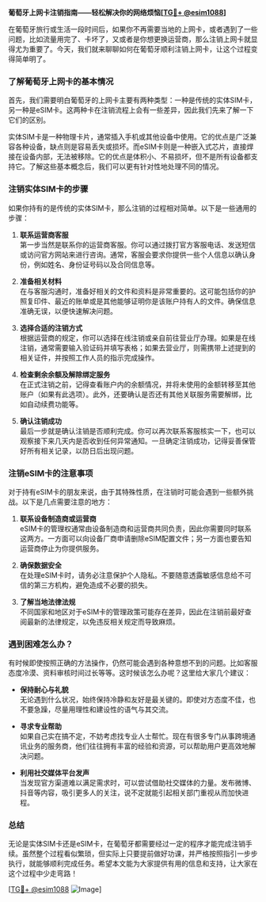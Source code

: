 **葡萄牙上网卡注销指南——轻松解决你的网络烦恼[[TG💪+ @esim1088](https://t.me/s/esim1088)]**

在葡萄牙旅行或生活一段时间后，如果你不再需要当地的上网卡，或者遇到了一些问题，比如流量用完了、卡坏了，又或者是你想更换运营商，那么注销上网卡就显得尤为重要了。今天，我们就来聊聊如何在葡萄牙顺利注销上网卡，让这个过程变得简单明了。

### 了解葡萄牙上网卡的基本情况

首先，我们需要明白葡萄牙的上网卡主要有两种类型：一种是传统的实体SIM卡，另一种是eSIM卡。这两种卡在注销流程上会有一些差异，因此我们先来了解一下它们的区别。

实体SIM卡是一种物理卡片，通常插入手机或其他设备中使用。它的优点是广泛兼容各种设备，缺点则是容易丢失或损坏。而eSIM卡则是一种嵌入式芯片，直接焊接在设备内部，无法被移除。它的优点是体积小、不易损坏，但不是所有设备都支持它。了解这些基本概念后，我们可以更有针对性地处理不同的情况。

### 注销实体SIM卡的步骤

如果你持有的是传统的实体SIM卡，那么注销的过程相对简单。以下是一些通用的步骤：

1. **联系运营商客服**  
   第一步当然是联系你的运营商客服。你可以通过拨打官方客服电话、发送短信或访问官方网站来进行咨询。通常，客服会要求你提供一些个人信息以确认身份，例如姓名、身份证号码以及合同信息等。

2. **准备相关材料**  
   在与客服沟通时，准备好相关的文件和资料是非常重要的。这可能包括你的护照复印件、最近的账单或是其他能够证明你是该账户持有人的文件。确保信息准确无误，以便快速解决问题。

3. **选择合适的注销方式**  
   根据运营商的规定，你可以选择在线注销或亲自前往营业厅办理。如果是在线注销，通常需要输入验证码并填写表格；如果去营业厅，则需携带上述提到的相关证件，并按照工作人员的指示完成操作。

4. **检查剩余余额及解除绑定服务**  
   在正式注销之前，记得查看账户内的余额情况，并将未使用的金额转移至其他账户（如果有此选项）。此外，还要确认是否还有其他关联服务需要解绑，比如自动续费功能等。

5. **确认注销成功**  
   最后一步就是确认注销是否顺利完成。你可以再次联系客服核实一下，也可以观察接下来几天内是否收到任何异常通知。一旦确定注销成功，记得妥善保管好所有相关记录，以防日后出现问题。

### 注销eSIM卡的注意事项

对于持有eSIM卡的朋友来说，由于其特殊性质，在注销时可能会遇到一些额外挑战。以下是几点需要注意的地方：

1. **联系设备制造商或运营商**  
   eSIM卡的管理权通常由设备制造商和运营商共同负责，因此你需要同时联系这两方。一方面可以向设备厂商申请删除eSIM配置文件；另一方面也要告知运营商停止为你提供服务。

2. **确保数据安全**  
   在处理eSIM卡时，请务必注意保护个人隐私。不要随意透露敏感信息给不可信的第三方机构，避免造成不必要的损失。

3. **了解当地法律法规**  
   不同国家和地区对于eSIM卡的管理政策可能存在差异，因此在注销前最好查阅最新的法律规定，以免违反相关规定而导致麻烦。

### 遇到困难怎么办？

有时候即使按照正确的方法操作，仍然可能会遇到各种意想不到的问题。比如客服态度冷漠、资料审核时间过长等等。这时候该怎么办呢？这里给大家几个建议：

- **保持耐心与礼貌**  
  无论遇到什么状况，始终保持冷静和友好是最关键的。即使对方态度不佳，也不要急躁，尽量用理性和建设性的语气与其交流。

- **寻求专业帮助**  
  如果自己实在搞不定，不妨考虑找专业人士帮忙。现在有很多专门从事跨境通讯业务的服务商，他们往往拥有丰富的经验和资源，可以帮助用户更高效地解决问题。

- **利用社交媒体平台发声**  
  当发现官方渠道难以满足需求时，可以尝试借助社交媒体的力量。发布微博、抖音等内容，吸引更多人的关注，说不定就能引起相关部门重视从而加快进程。

### 总结

无论是实体SIM卡还是eSIM卡，在葡萄牙都需要经过一定的程序才能完成注销手续。虽然整个过程看似繁琐，但实际上只要提前做好功课，并严格按照指引一步步执行，就能够顺利完成任务。希望本文能为大家提供有用的信息和支持，让大家在这个过程中少走弯路！

[[TG💪+ @esim1088](https://t.me/s/esim1088) ![Image](https://i.postimg.cc/4NQfJmqS/Snipaste-2025-05-13-00-14-12.png)]